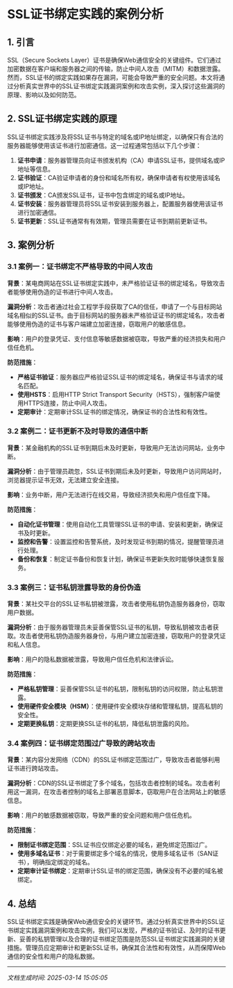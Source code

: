 # SSL证书绑定实践的案例分析

## 1. 引言

SSL（Secure Sockets Layer）证书是确保Web通信安全的关键组件。它们通过加密数据在客户端和服务器之间的传输，防止中间人攻击（MITM）和数据泄露。然而，SSL证书的绑定实践如果存在漏洞，可能会导致严重的安全问题。本文将通过分析真实世界中的SSL证书绑定实践漏洞案例和攻击实例，深入探讨这些漏洞的原理、影响以及如何防范。

## 2. SSL证书绑定实践的原理

SSL证书绑定实践涉及将SSL证书与特定的域名或IP地址绑定，以确保只有合法的服务器能够使用该证书进行加密通信。这一过程通常包括以下几个步骤：

1. **证书申请**：服务器管理员向证书颁发机构（CA）申请SSL证书，提供域名或IP地址等信息。
2. **证书验证**：CA验证申请者的身份和域名所有权，确保申请者有权使用该域名或IP地址。
3. **证书颁发**：CA颁发SSL证书，证书中包含绑定的域名或IP地址。
4. **证书安装**：服务器管理员将SSL证书安装到服务器上，配置服务器使用该证书进行加密通信。
5. **证书更新**：SSL证书通常有有效期，管理员需要在证书到期前更新证书。

## 3. 案例分析

### 3.1 案例一：证书绑定不严格导致的中间人攻击

**背景**：某电商网站在SSL证书绑定实践中，未严格验证证书的绑定域名，导致攻击者能够使用伪造的证书进行中间人攻击。

**漏洞分析**：攻击者通过社会工程学手段获取了CA的信任，申请了一个与目标网站域名相似的SSL证书。由于目标网站的服务器未严格验证证书的绑定域名，攻击者能够使用伪造的证书与客户端建立加密连接，窃取用户的敏感信息。

**影响**：用户的登录凭证、支付信息等敏感数据被窃取，导致严重的经济损失和用户信任危机。

**防范措施**：
- **严格证书验证**：服务器应严格验证SSL证书的绑定域名，确保证书与请求的域名匹配。
- **使用HSTS**：启用HTTP Strict Transport Security（HSTS），强制客户端使用HTTPS连接，防止中间人攻击。
- **定期审计**：定期审计SSL证书的绑定情况，确保证书的合法性和有效性。

### 3.2 案例二：证书更新不及时导致的通信中断

**背景**：某金融机构的SSL证书到期后未及时更新，导致用户无法访问网站，业务中断。

**漏洞分析**：由于管理员疏忽，SSL证书到期后未及时更新，导致用户访问网站时，浏览器提示证书无效，无法建立安全连接。

**影响**：业务中断，用户无法进行在线交易，导致经济损失和用户信任度下降。

**防范措施**：
- **自动化证书管理**：使用自动化工具管理SSL证书的申请、安装和更新，确保证书及时更新。
- **监控和告警**：设置监控和告警系统，及时发现证书到期的情况，提醒管理员进行处理。
- **备份和恢复**：制定证书备份和恢复计划，确保证书更新失败时能够快速恢复服务。

### 3.3 案例三：证书私钥泄露导致的身份伪造

**背景**：某社交平台的SSL证书私钥被泄露，攻击者使用私钥伪造服务器身份，窃取用户数据。

**漏洞分析**：由于服务器管理员未妥善保管SSL证书的私钥，导致私钥被攻击者获取。攻击者使用私钥伪造服务器身份，与用户建立加密连接，窃取用户的登录凭证和私人信息。

**影响**：用户的隐私数据被泄露，导致用户信任危机和法律诉讼。

**防范措施**：
- **严格私钥管理**：妥善保管SSL证书的私钥，限制私钥的访问权限，防止私钥泄露。
- **使用硬件安全模块（HSM）**：使用硬件安全模块存储和管理私钥，提高私钥的安全性。
- **定期更换私钥**：定期更换SSL证书的私钥，降低私钥泄露的风险。

### 3.4 案例四：证书绑定范围过广导致的跨站攻击

**背景**：某内容分发网络（CDN）的SSL证书绑定范围过广，导致攻击者能够利用证书进行跨站攻击。

**漏洞分析**：CDN的SSL证书绑定了多个域名，包括攻击者控制的域名。攻击者利用这一漏洞，在攻击者控制的域名上部署恶意脚本，窃取用户在合法网站上的敏感信息。

**影响**：用户的敏感数据被窃取，导致严重的安全问题和用户信任危机。

**防范措施**：
- **限制证书绑定范围**：SSL证书应仅绑定必要的域名，避免绑定范围过广。
- **使用多域名证书**：对于需要绑定多个域名的情况，使用多域名证书（SAN证书），明确指定绑定的域名。
- **定期审计证书绑定**：定期审计SSL证书的绑定范围，确保没有不必要的域名被绑定。

## 4. 总结

SSL证书绑定实践是确保Web通信安全的关键环节。通过分析真实世界中的SSL证书绑定实践漏洞案例和攻击实例，我们可以发现，严格的证书验证、及时的证书更新、妥善的私钥管理以及合理的证书绑定范围是防范SSL证书绑定实践漏洞的关键措施。管理员应定期审计和更新SSL证书，确保其合法性和有效性，从而保障Web通信的安全性和用户的隐私数据。

---

*文档生成时间: 2025-03-14 15:05:05*
